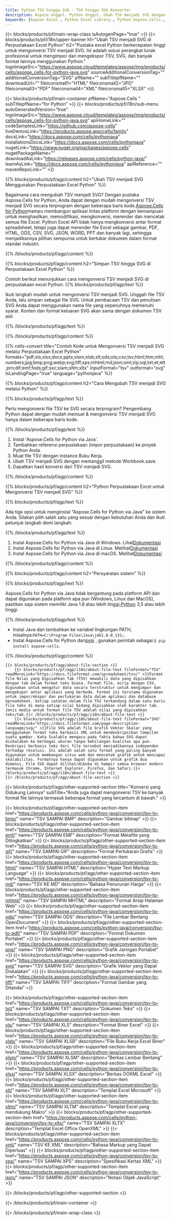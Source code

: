 ```yaml
---
title: Python TSV hingga SVG - TSV hingga SVG Konverter
description: Aspose Unggul. Python Unggul. Ubah TSV menjadi SVG dengan cepat dan mudah dengan Aspose.Cells. Python TSV menjadi SVG. Python Simpan TSV menjadi SVG. Simpan TSV sebagai 076112 3481 menggunakan Perpustakaan Excel Python.
keywords: [Aspose Excel., Python Excel Library., Python Aspose.Cells., Convert TSV to SVG in Python Excel Library., Save TSV to SVG using Python Excel Library., Python TSV to SVG saveformat., TSV to SVG Converter., Python Save TSV as SVG]
---
```

{{< blocks/products/pf/main-wrap-class isAutogenPage="true" >}}
{{< blocks/products/pf/i18n/upper-banner h1="Ubah TSV menjadi SVG di Perpustakaan Excel Python" h2="Pustaka excel Python berkecepatan tinggi untuk mengonversi TSV menjadi SVG. Ini adalah solusi perangkat lunak profesional untuk mengimpor dan mengekspor TSV, SVG, dan banyak format lainnya menggunakan Python." logoImageSrc="https://www.aspose.cloud/templates/aspose/img/products/cells/aspose_cells-for-python-java.svg" sourceAdditionalConversionTag="" additionalConversionTag="SVG" pfName="" subTitlepfName="" downloadUrl="" fileiconsmall1="HTML" fileiconsmall2="JPG" fileiconsmall3="PDF" fileiconsmall4="XML" fileiconsmall5="XLSX" >}}

{{< blocks/products/pf/main-container pfName="Aspose.Cells " subTitlepfName="for Python" >}}
{{< blocks/products/pf/i18n/sub-menu autoGeneratedVersion="true" logoImageSrc="https://www.aspose.cloud/templates/aspose/img/products/cells/aspose_cells-for-python-java.svg" apiHomeLink="" codeSamplesLink="https://github.com/aspose-cells" liveDemosLink="https://products.aspose.app/cells/family" docsLink="https://docs.aspose.com/cells/pythonjava" installationsDocsLink="https://docs.aspose.com/cells/pythonjava" nugetLink="https://www.nuget.org/packages/aspose.cells" nugetPackageName="" downloadAsLink="https://releases.aspose.com/cells/python-java/" learnAsLink="https://docs.aspose.com/cells/pythonjava" apiReference="" mavenRepoLink="" >}}


{{% blocks/products/pf/agp/content h2="Ubah TSV menjadi SVG Menggunakan Perpustakaan Excel Python" %}}

 Bagaimana cara mengubah TSV menjadi SVG? Dengan pustaka Aspose.Cells for Python, Anda dapat dengan mudah mengonversi TSV menjadi SVG secara terprogram dengan beberapa baris kode.[Aspose.Cells for Python](https://pypi.org/project/aspose-cells)mampu membangun aplikasi lintas platform dengan kemampuan untuk menghasilkan, memodifikasi, mengkonversi, merender dan mencetak semua file Excel. Python Excel API tidak hanya mengkonversi antar format spreadsheet, tetapi juga dapat merender file Excel sebagai gambar, PDF, HTML, ODS, CSV, SVG, JSON, WORD, PPT dan banyak lagi, sehingga menjadikannya pilihan sempurna untuk bertukar dokumen dalam format standar industri.
 
{{% /blocks/products/pf/agp/content %}}

{{% blocks/products/pf/agp/content h2="Simpan TSV hingga SVG di Perpustakaan Excel Python" %}}

Contoh berikut menunjukkan cara mengonversi TSV menjadi SVG di perpustakaan excel Python.
{{% blocks/products/pf/agp/text %}}

Ikuti langkah mudah untuk mengonversi TSV menjadi SVG. Unggah file TSV Anda, lalu simpan sebagai file SVG. Untuk pembacaan TSV dan penulisan SVG Anda dapat menggunakan nama file yang sepenuhnya memenuhi syarat. Konten dan format keluaran SVG akan sama dengan dokumen TSV asli.

{{% /blocks/products/pf/agp/text %}}

{{% /blocks/products/pf/agp/content %}}

{{% cells-convert title="Contoh Kode untuk Mengonversi TSV menjadi SVG melalui Perpustakaan Excel Python" formats="pdf;xls;xlsx;docx;pptx;xlsm;xlsb;xlt;ods;ots;csv;tsv;html;htm;mht;numbers;jpg;bmp;png;webp;svg;tiff;xps;mhtml;md;json;xml;zip;sql;txt;et;ett;prn;dif;emf;fods;gif;sxc;xlam;xltm;xltx" InputFormat="tsv" outformat="svg" IsLandingPage="true" language="pythonjava" %}}

{{% blocks/products/pf/agp/content h2="Cara Mengubah TSV menjadi SVG melalui Python" %}}

{{% blocks/products/pf/agp/text %}}

Perlu mengonversi file TSV ke SVG secara terprogram? Pengembang Python dapat dengan mudah memuat & mengonversi TSV menjadi SVG hanya dalam beberapa baris kode.

{{% /blocks/products/pf/agp/text %}}

1.  Instal 'Aspose.Cells for Python via Java'.
1.  Tambahkan referensi perpustakaan (impor perpustakaan) ke proyek Python Anda.
1.  Muat file TSV dengan instance Buku Kerja.
1.  Ubah TSV menjadi SVG dengan memanggil metode Workbook.save.
1.  Dapatkan hasil konversi dari TSV menjadi SVG.

{{% /blocks/products/pf/agp/content %}}

{{% blocks/products/pf/agp/content h2="Python Perpustakaan Excel untuk Mengonversi TSV menjadi SVG" %}}

{{% blocks/products/pf/agp/text %}}

Ada tiga opsi untuk menginstal "Aspose.Cells for Python via Java" ke sistem Anda. Silakan pilih salah satu yang sesuai dengan kebutuhan Anda dan ikuti petunjuk langkah demi langkah:

{{% /blocks/products/pf/agp/text %}}

1.  Instal Aspose.Cells for Python via Java di Windows. Lihat[Dokumentasi](https://docs.aspose.com/cells/python-java/getting-started/#windows)
1.  Instal Aspose.Cells for Python via Java di Linux. Melihat[Dokumentasi](https://docs.aspose.com/cells/python-java/getting-started/#linux)
1.  Instal Aspose.Cells for Python via Java di macOS. Melihat[Dokumentasi](https://docs.aspose.com/cells/python-java/getting-started/#macos)

{{% /blocks/products/pf/agp/content %}}

{{% blocks/products/pf/agp/content h2="Persyaratan sistem" %}}

{{% blocks/products/pf/agp/text %}}

Aspose.Cells for Python via Java tidak bergantung pada platform API dan dapat digunakan pada platform apa pun (Windows, Linux dan MacOS), pastikan saja sistem memiliki Java 1.8 atau lebih tinggi,[Python](https://www.python.org/downloads/) 3,5 atau lebih tinggi.
 
{{% /blocks/products/pf/agp/text %}}

-  Instal Java dan tambahkan ke variabel lingkungan PATH, misalnya:<code>PATH=C:\Program Files\Java\jdk1.8.0_131;</code>.
-  Instal Aspose.Cells for Python dari<a href="https://pypi.org/project/aspose-cells/">pypi</a> , gunakan perintah sebagai:<code>$ pip install aspose-cells</code>.

{{% /blocks/products/pf/agp/content %}}

<!-- aboutfile Starts -->
    {{< blocks/products/pf/agp/about-file-section >}}
        {{< blocks/products/pf/agp/i18n/about-file-text fileFormat="TSV" readMoreLink="https://docs.fileformat.com/spreadsheet/tsv/" >}}Format file Nilai yang Dipisahkan Tab (TSV) mewakili data yang dipisahkan dengan tab dalam format teks biasa. Format file, mirip dengan CSV, digunakan untuk mengatur data secara terstruktur untuk mengimpor dan mengekspor antar aplikasi yang berbeda. Format ini terutama digunakan untuk impor/ekspor dan pertukaran data dalam aplikasi dan database Spreadsheet. Setiap catatan dalam file TSV terkandung dalam satu baris file teks di mana setiap nilai bidang dipisahkan oleh karakter tab. Jenis media untuk format file TSV adalah nilai yang dipisahkan teks/tab.{{< /blocks/products/pf/agp/i18n/about-file-text >}}
        {{< blocks/products/pf/agp/i18n/about-file-text fileFormat="SVG" readMoreLink="https://docs.fileformat.com/page-description-language/svg/" >}}File SVG adalah file Grafik Vektor Skalar yang menggunakan format teks berbasis XML untuk mendeskripsikan tampilan suatu gambar. Kata Scalable mengacu pada fakta bahwa SVG dapat diskalakan ke berbagai ukuran tanpa kehilangan kualitas apa pun. Deskripsi berbasis teks dari file tersebut menjadikannya independen terhadap resolusi. Ini adalah salah satu format yang paling banyak digunakan untuk membangun situs web dan mencetak grafik untuk mencapai skalabilitas. Formatnya hanya dapat digunakan untuk grafik dua dimensi. File SVG dapat dilihat/dibuka di hampir semua browser modern termasuk Chrome, Internet Explorer, Firefox, dan Safari.{{< /blocks/products/pf/agp/i18n/about-file-text >}}
    {{< /blocks/products/pf/agp/about-file-section >}}
<!-- aboutfile Ends -->

{{< blocks/products/pf/agp/other-supported-section title="Konversi yang Didukung Lainnya" subTitle="Anda juga dapat mengonversi TSV ke banyak format file lainnya termasuk beberapa format yang tercantum di bawah." >}}

{{< blocks/products/pf/agp/other-supported-section-item href="https://products.aspose.com/cells/python-java/conversion/tsv-to-bmp/" name="TSV SAMPAI BMP" description="Gambar bitmap" >}}
{{< blocks/products/pf/agp/other-supported-section-item href="https://products.aspose.com/cells/python-java/conversion/tsv-to-emf/" name="TSV SAMPAI EMF" description="Format Metafile yang Ditingkatkan" >}}
{{< blocks/products/pf/agp/other-supported-section-item href="https://products.aspose.com/cells/python-java/conversion/tsv-to-gif/" name="TSV SAMPAI GIF" description="Format Pertukaran Grafis" >}}
{{< blocks/products/pf/agp/other-supported-section-item href="https://products.aspose.com/cells/python-java/conversion/tsv-to-html/" name="TSV SAMPAI HTML" description="Hyper Text Markup Language" >}}
{{< blocks/products/pf/agp/other-supported-section-item href="https://products.aspose.com/cells/python-java/conversion/tsv-to-md/" name="TSV KE MD" description="Bahasa Penurunan Harga" >}}
{{< blocks/products/pf/agp/other-supported-section-item href="https://products.aspose.com/cells/python-java/conversion/tsv-to-mhtml/" name="TSV SAMPAI MHTML" description="Format Arsip Halaman Web" >}}
{{< blocks/products/pf/agp/other-supported-section-item href="https://products.aspose.com/cells/python-java/conversion/tsv-to-ods/" name="TSV SAMPAI ODS" description="File Lembar Bentang OpenDocument" >}}
{{< blocks/products/pf/agp/other-supported-section-item href="https://products.aspose.com/cells/python-java/conversion/tsv-to-pdf/" name="TSV SAMPAI PDF" description="Format Dokumen Portabel" >}}
{{< blocks/products/pf/agp/other-supported-section-item href="https://products.aspose.com/cells/python-java/conversion/tsv-to-png/" name="TSV SAMPAI PNG" description="Grafik Jaringan Portabel" >}}
{{< blocks/products/pf/agp/other-supported-section-item href="https://products.aspose.com/cells/python-java/conversion/tsv-to-svg/" name="TSV SAMPAI SVG" description="Grafik Vektor yang Dapat Diskalakan" >}}
{{< blocks/products/pf/agp/other-supported-section-item href="https://products.aspose.com/cells/python-java/conversion/tsv-to-tiff/" name="TSV SAMPAI TIFF" description="Format Gambar yang Ditandai" >}}

{{< blocks/products/pf/agp/other-supported-section-item href="https://products.aspose.com/cells/python-java/conversion/tsv-to-txt/" name="TSV SAMPAI TXT" description="Dokumen Teks" >}}
{{< blocks/products/pf/agp/other-supported-section-item href="https://products.aspose.com/cells/python-java/conversion/tsv-to-xls/" name="TSV SAMPAI XLS" description="Format Biner Excel" >}}
{{< blocks/products/pf/agp/other-supported-section-item href="https://products.aspose.com/cells/python-java/conversion/tsv-to-xlsb/" name="TSV SAMPAI XLSB" description="File Buku Kerja Excel Biner" >}}
{{< blocks/products/pf/agp/other-supported-section-item href="https://products.aspose.com/cells/python-java/conversion/tsv-to-xlsm/" name="TSV SAMPAI XLSM" description="Berkas Lembar Bentang" >}}
{{< blocks/products/pf/agp/other-supported-section-item href="https://products.aspose.com/cells/python-java/conversion/tsv-to-xlsx/" name="TSV SAMPAI XLSX" description="Berkas OOXML Excel" >}}
{{< blocks/products/pf/agp/other-supported-section-item href="https://products.aspose.com/cells/python-java/conversion/tsv-to-xlt/" name="TSV SAMPAI XLT" description="Templat Excel Microsoft" >}}
{{< blocks/products/pf/agp/other-supported-section-item href="https://products.aspose.com/cells/python-java/conversion/tsv-to-xltm/" name="TSV SAMPAI XLTM" description="Templat Excel yang mendukung Makro" >}}
{{< blocks/products/pf/agp/other-supported-section-item href="https://products.aspose.com/cells/python-java/conversion/tsv-to-xltx/" name="TSV SAMPAI XLTX" description="Templat Excel Office OpenXML" >}}
{{< blocks/products/pf/agp/other-supported-section-item href="https://products.aspose.com/cells/python-java/conversion/tsv-to-xml/" name="TSV KE XML" description="Bahasa Markup yang Dapat Diperluas" >}}
{{< blocks/products/pf/agp/other-supported-section-item href="https://products.aspose.com/cells/python-java/conversion/tsv-to-xps/" name="TSV SAMPAI XPS" description="Spesifikasi Kertas XML" >}}
{{< blocks/products/pf/agp/other-supported-section-item href="https://products.aspose.com/cells/python-java/conversion/tsv-to-json/" name="TSV SAMPAI JSON" description="Notasi Objek JavaScript" >}}

{{< /blocks/products/pf/agp/other-supported-section >}}

{{< /blocks/products/pf/main-container >}}
    
{{< /blocks/products/pf/main-wrap-class >}}
